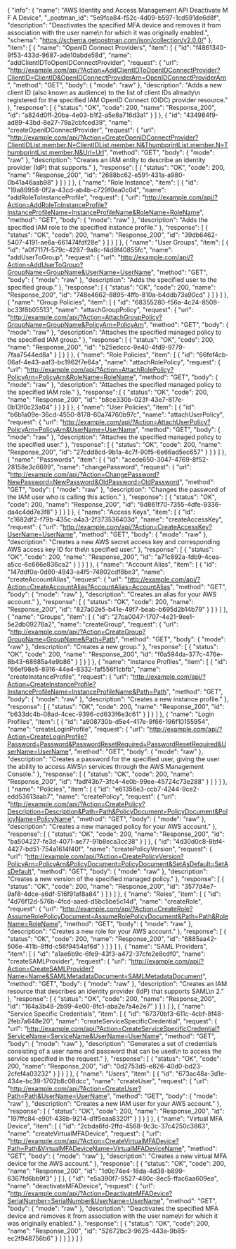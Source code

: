 {
  "info": {
    "name": "AWS Identity and Access Management API Deactivate M F A Device",
    "_postman_id": "5e9fca84-f52c-4d09-b597-1cd591de6d8f",
    "description": "Deactivates the specified MFA device and removes it from association with the user name\n      for which it was originally enabled.",
    "schema": "https://schema.getpostman.com/json/collection/v2.0.0/"
  },
  "item": [
    {
      "name": "OpenID Connect Providers",
      "item": [
        {
          "id": "f4861340-9f53-433d-9687-ade10abde58d",
          "name": "addClientIDToOpenIDConnectProvider",
          "request": {
            "url": "http://example.com/api/?Action=AddClientIDToOpenIDConnectProvider?ClientID=ClientID&OpenIDConnectProviderArn=OpenIDConnectProviderArn",
            "method": "GET",
            "body": {
              "mode": "raw"
            },
            "description": "Adds a new client ID (also known as audience) to the list of client IDs already\n      registered for the specified IAM OpenID Connect (OIDC) provider resource."
          },
          "response": [
            {
              "status": "OK",
              "code": 200,
              "name": "Response_200",
              "id": "a824d0ff-20ba-4e03-b1f2-a5e8a716d3a1"
            }
          ]
        },
        {
          "id": "434984f9-ad89-43bd-8e27-79a2cbfced39",
          "name": "createOpenIDConnectProvider",
          "request": {
            "url": "http://example.com/api/?Action=CreateOpenIDConnectProvider?ClientIDList.member.N=ClientIDList.member.N&ThumbprintList.member.N=ThumbprintList.member.N&Url=Url",
            "method": "GET",
            "body": {
              "mode": "raw"
            },
            "description": "Creates an IAM entity to describe an identity provider (IdP) that supports."
          },
          "response": [
            {
              "status": "OK",
              "code": 200,
              "name": "Response_200",
              "id": "2688bc62-e591-431a-a980-0b41a46aab98"
            }
          ]
        }
      ]
    },
    {
      "name": "Role Instance",
      "item": [
        {
          "id": "19a89958-0f2a-43cd-ab4b-c729f0ea0c04",
          "name": "addRoleToInstanceProfile",
          "request": {
            "url": "http://example.com/api/?Action=AddRoleToInstanceProfile?InstanceProfileName=InstanceProfileName&RoleName=RoleName",
            "method": "GET",
            "body": {
              "mode": "raw"
            },
            "description": "Adds the specified IAM role to the specified instance profile."
          },
          "response": [
            {
              "status": "OK",
              "code": 200,
              "name": "Response_200",
              "id": "39db6462-5407-4191-ae6a-661474fdf28e"
            }
          ]
        }
      ]
    },
    {
      "name": "User Groups",
      "item": [
        {
          "id": "a0f7117f-579c-4287-9a8c-f4d8f40855fc",
          "name": "addUserToGroup",
          "request": {
            "url": "http://example.com/api/?Action=AddUserToGroup?GroupName=GroupName&UserName=UserName",
            "method": "GET",
            "body": {
              "mode": "raw"
            },
            "description": "Adds the specified user to the specified group."
          },
          "response": [
            {
              "status": "OK",
              "code": 200,
              "name": "Response_200",
              "id": "748e4662-8895-4ffb-810a-b4ddb73a90cd"
            }
          ]
        }
      ]
    },
    {
      "name": "Group Policies",
      "item": [
        {
          "id": "68355280-f56a-4c24-8508-bc33f8b05513",
          "name": "attachGroupPolicy",
          "request": {
            "url": "http://example.com/api/?Action=AttachGroupPolicy?GroupName=GroupName&PolicyArn=PolicyArn",
            "method": "GET",
            "body": {
              "mode": "raw"
            },
            "description": "Attaches the specified managed policy to the specified IAM group."
          },
          "response": [
            {
              "status": "OK",
              "code": 200,
              "name": "Response_200",
              "id": "b25edccc-9e40-4fd9-9779-7faa7544ed8a"
            }
          ]
        }
      ]
    },
    {
      "name": "Role Policies",
      "item": [
        {
          "id": "66fef4cb-06af-4e43-aaf3-bc1962f7e64a",
          "name": "attachRolePolicy",
          "request": {
            "url": "http://example.com/api/?Action=AttachRolePolicy?PolicyArn=PolicyArn&RoleName=RoleName",
            "method": "GET",
            "body": {
              "mode": "raw"
            },
            "description": "Attaches the specified managed policy to the specified IAM role."
          },
          "response": [
            {
              "status": "OK",
              "code": 200,
              "name": "Response_200",
              "id": "b8ce330b-023f-43e7-817e-0b13f0c23a04"
            }
          ]
        }
      ]
    },
    {
      "name": "User Policies",
      "item": [
        {
          "id": "b6b1a09e-36cd-4550-8178-60a74760b97c",
          "name": "attachUserPolicy",
          "request": {
            "url": "http://example.com/api/?Action=AttachUserPolicy?PolicyArn=PolicyArn&UserName=UserName",
            "method": "GET",
            "body": {
              "mode": "raw"
            },
            "description": "Attaches the specified managed policy to the specified user."
          },
          "response": [
            {
              "status": "OK",
              "code": 200,
              "name": "Response_200",
              "id": "27cdd8cd-9b1a-4c7f-90f5-6e66ad5ec657"
            }
          ]
        }
      ]
    },
    {
      "name": "Passwords",
      "item": [
        {
          "id": "acede650-3047-4769-8f52-28158e3c6699",
          "name": "changePassword",
          "request": {
            "url": "http://example.com/api/?Action=ChangePassword?NewPassword=NewPassword&OldPassword=OldPassword",
            "method": "GET",
            "body": {
              "mode": "raw"
            },
            "description": "Changes the password of the IAM user who is calling this action."
          },
          "response": [
            {
              "status": "OK",
              "code": 200,
              "name": "Response_200",
              "id": "6d861f70-7355-4dfe-9336-da4c4dd7e3f8"
            }
          ]
        }
      ]
    },
    {
      "name": "Access Keys",
      "item": [
        {
          "id": "c1682df2-f79b-435c-a4a3-2f373536403d",
          "name": "createAccessKey",
          "request": {
            "url": "http://example.com/api/?Action=CreateAccessKey?UserName=UserName",
            "method": "GET",
            "body": {
              "mode": "raw"
            },
            "description": "Creates a new AWS secret access key and corresponding AWS access key ID for the\n      specified user."
          },
          "response": [
            {
              "status": "OK",
              "code": 200,
              "name": "Response_200",
              "id": "a71c892a-fdb9-4cea-a5cc-6c666e836ca2"
            }
          ]
        }
      ]
    },
    {
      "name": "Account Alias",
      "item": [
        {
          "id": "147ddf0a-0d80-4943-a4f5-74802cdf8be3",
          "name": "createAccountAlias",
          "request": {
            "url": "http://example.com/api/?Action=CreateAccountAlias?AccountAlias=AccountAlias",
            "method": "GET",
            "body": {
              "mode": "raw"
            },
            "description": "Creates an alias for your AWS account."
          },
          "response": [
            {
              "status": "OK",
              "code": 200,
              "name": "Response_200",
              "id": "827a02e5-b41e-49f7-beab-b695d2b14b79"
            }
          ]
        }
      ]
    },
    {
      "name": "Groups",
      "item": [
        {
          "id": "27ca0047-1707-4e21-9ee1-5e2db09276a2",
          "name": "createGroup",
          "request": {
            "url": "http://example.com/api/?Action=CreateGroup?GroupName=GroupName&Path=Path",
            "method": "GET",
            "body": {
              "mode": "raw"
            },
            "description": "Creates a new group."
          },
          "response": [
            {
              "status": "OK",
              "code": 200,
              "name": "Response_200",
              "id": "f0a594da-377c-476e-8b43-68685a4e9b86"
            }
          ]
        }
      ]
    },
    {
      "name": "Instance Profiles",
      "item": [
        {
          "id": "66ef98e5-8916-44e4-8332-faf556f1cbfb",
          "name": "createInstanceProfile",
          "request": {
            "url": "http://example.com/api/?Action=CreateInstanceProfile?InstanceProfileName=InstanceProfileName&Path=Path",
            "method": "GET",
            "body": {
              "mode": "raw"
            },
            "description": "Creates a new instance profile."
          },
          "response": [
            {
              "status": "OK",
              "code": 200,
              "name": "Response_200",
              "id": "b633dc4b-08ad-4cec-9396-cd633f6e3c61"
            }
          ]
        }
      ]
    },
    {
      "name": "Login Profiles",
      "item": [
        {
          "id": "a908730b-d5e4-417e-9f66-196f10155954",
          "name": "createLoginProfile",
          "request": {
            "url": "http://example.com/api/?Action=CreateLoginProfile?Password=Password&PasswordResetRequired=PasswordResetRequired&UserName=UserName",
            "method": "GET",
            "body": {
              "mode": "raw"
            },
            "description": "Creates a password for the specified user, giving the user the ability to access AWS\n      services through the AWS Management Console."
          },
          "response": [
            {
              "status": "OK",
              "code": 200,
              "name": "Response_200",
              "id": "fadf43b7-3fc4-4e0b-99ee-45724c73e288"
            }
          ]
        }
      ]
    },
    {
      "name": "Policies",
      "item": [
        {
          "id": "e61356e3-ccb7-4244-9ce2-edd53613aab7",
          "name": "createPolicy",
          "request": {
            "url": "http://example.com/api/?Action=CreatePolicy?Description=Description&Path=Path&PolicyDocument=PolicyDocument&PolicyName=PolicyName",
            "method": "GET",
            "body": {
              "mode": "raw"
            },
            "description": "Creates a new managed policy for your AWS account."
          },
          "response": [
            {
              "status": "OK",
              "code": 200,
              "name": "Response_200",
              "id": "ba504227-fe3d-4071-ae77-91b8eca3cc38"
            }
          ]
        },
        {
          "id": "4d30d0c8-8bf4-4427-bd51-754a1614f40f",
          "name": "createPolicyVersion",
          "request": {
            "url": "http://example.com/api/?Action=CreatePolicyVersion?PolicyArn=PolicyArn&PolicyDocument=PolicyDocument&SetAsDefault=SetAsDefault",
            "method": "GET",
            "body": {
              "mode": "raw"
            },
            "description": "Creates a new version of the specified managed policy."
          },
          "response": [
            {
              "status": "OK",
              "code": 200,
              "name": "Response_200",
              "id": "3577d4e7-9af8-4dce-a6df-516f91af8a84"
            }
          ]
        }
      ]
    },
    {
      "name": "Roles",
      "item": [
        {
          "id": "4d76f12d-576b-4fcd-aaed-d5bc5be5c14d",
          "name": "createRole",
          "request": {
            "url": "http://example.com/api/?Action=CreateRole?AssumeRolePolicyDocument=AssumeRolePolicyDocument&Path=Path&RoleName=RoleName",
            "method": "GET",
            "body": {
              "mode": "raw"
            },
            "description": "Creates a new role for your AWS account."
          },
          "response": [
            {
              "status": "OK",
              "code": 200,
              "name": "Response_200",
              "id": "6885aa42-506e-411b-8ffd-c56f9454af6d"
            }
          ]
        }
      ]
    },
    {
      "name": "SAML Providers",
      "item": [
        {
          "id": "a1ae6b9c-6fe9-43f3-a472-37cfe2e8cdf0",
          "name": "createSAMLProvider",
          "request": {
            "url": "http://example.com/api/?Action=CreateSAMLProvider?Name=Name&SAMLMetadataDocument=SAMLMetadataDocument",
            "method": "GET",
            "body": {
              "mode": "raw"
            },
            "description": "Creates an IAM resource that describes an identity provider (IdP) that supports SAML\n      2."
          },
          "response": [
            {
              "status": "OK",
              "code": 200,
              "name": "Response_200",
              "id": "164a3b48-2b99-4e00-8fc1-aba2e7a4e2e7"
            }
          ]
        }
      ]
    },
    {
      "name": "Service Specific Credentials",
      "item": [
        {
          "id": "67370bf3-611c-4cbf-8f48-2feb7a648e20",
          "name": "createServiceSpecificCredential",
          "request": {
            "url": "http://example.com/api/?Action=CreateServiceSpecificCredential?ServiceName=ServiceName&UserName=UserName",
            "method": "GET",
            "body": {
              "mode": "raw"
            },
            "description": "Generates a set of credentials consisting of a user name and password that can be used\n      to access the service specified in the request."
          },
          "response": [
            {
              "status": "OK",
              "code": 200,
              "name": "Response_200",
              "id": "0d2753d5-e826-40d0-bd23-2cfef4a03232"
            }
          ]
        }
      ]
    },
    {
      "name": "Users",
      "item": [
        {
          "id": "673ac48a-3d1e-434e-bc39-1702b8c08dcc",
          "name": "createUser",
          "request": {
            "url": "http://example.com/api/?Action=CreateUser?Path=Path&UserName=UserName",
            "method": "GET",
            "body": {
              "mode": "raw"
            },
            "description": "Creates a new IAM user for your AWS account."
          },
          "response": [
            {
              "status": "OK",
              "code": 200,
              "name": "Response_200",
              "id": "197ffc84-e90f-438b-9214-d1f5eaa8320f"
            }
          ]
        }
      ]
    },
    {
      "name": "Virtual MFA Device",
      "item": [
        {
          "id": "2cbda6fd-2ffd-4568-9c3c-37c4250c3863",
          "name": "createVirtualMFADevice",
          "request": {
            "url": "http://example.com/api/?Action=CreateVirtualMFADevice?Path=Path&VirtualMFADeviceName=VirtualMFADeviceName",
            "method": "GET",
            "body": {
              "mode": "raw"
            },
            "description": "Creates a new virtual MFA device for the AWS account."
          },
          "response": [
            {
              "status": "OK",
              "code": 200,
              "name": "Response_200",
              "id": "1d0c74e4-16da-4d38-b899-6367fd6bb9f3"
            }
          ]
        },
        {
          "id": "e5a390f7-9527-480c-8ec5-ffac6aa609ea",
          "name": "deactivateMFADevice",
          "request": {
            "url": "http://example.com/api/?Action=DeactivateMFADevice?SerialNumber=SerialNumber&UserName=UserName",
            "method": "GET",
            "body": {
              "mode": "raw"
            },
            "description": "Deactivates the specified MFA device and removes it from association with the user name\n      for which it was originally enabled."
          },
          "response": [
            {
              "status": "OK",
              "code": 200,
              "name": "Response_200",
              "id": "52672bc3-9625-443a-9b85-ec2f948756b6"
            }
          ]
        }
      ]
    }
  ]
}